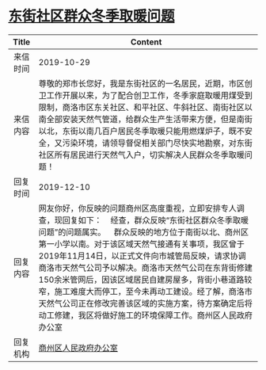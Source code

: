 # <a href="http://www.shangluo.gov.cn/zmhd/ldxxxx.jsp?urltype=leadermail.LeaderMailContentUrl&wbtreeid=1112&leadermailid=5530">东街社区群众冬季取暖问题</a>
| Title |                                                                                                                                         Content                                                                                                                                          |
|:-----:|------------------------------------------------------------------------------------------------------------------------------------------------------------------------------------------------------------------------------------------------------------------------------------------|
| 来信时间  | 2019-10-29                                                                                                                                                                                                                                                                               |
| 来信内容  | 尊敬的郑市长您好，我是东街社区的一名居民，近期，市区创卫工作开展以来，为了配合创卫工作，冬季家庭取暖用煤受到限制，商洛市区东关社区、和平社区、牛斜社区、南街社区以南全部安装天然气管道，给群众生产生活带来方便，但是南街以北，东街以南几百户居民冬季取暖只能用燃煤炉子，既不安全，又污染环境，请领导督促相关部门尽快实地勘察，对东街社区所有居民进行天然气入户，切实解决人民群众冬季取暖问题！                                                                                          |
| 回复时间  | 2019-12-10                                                                                                                                                                                                                                                                               |
| 回复内容  | 网友你好，你反映的问题商州区高度重视，立即安排专人调查，现回复如下：    经查，群众反映“东街社区群众冬季取暖问题”的问题属实。    群众反映的地方位于南街以北、商州区第一小学以南。对于该区域天然气接通有关事项，我区曾于2019年11月14日，以正式文件向市城管局反映，请求协调商洛市天然气公司予以解决。商洛市天然气公司在东背街修建150余米管网后，因该区域居民自建房屋多，背街小巷道路较窄，施工难度大而停工，至今未再动工建设。经了解，商洛市天然气公司正在修改完善该区域的实施方案，待方案确定后将动工修建，我区将做好施工的环境保障工作。商州区人民政府办公室 |
| 回复机构  | <a href="../../category/agencies/商州区人民政府办公室.md">商州区人民政府办公室</a>                                                                                                                                                                                                                           |